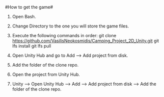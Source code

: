 #How to get the game#


1. Open Bash.
2. Change Directory to the one you will store the game files.
3. Execute the following commands in order:
   git clone https://github.com/VasilisNeokosmidis/Camping_Project_2D_Unity.git
   git lfs install
   git lfs pull
4. Open Unity Hub and go to  Add --> Add project from disk.
5. Add the folder of the clone repo.
6. Open the project from Unity Hub.


2. Unity
   --> Open Unity Hub --> Add --> Add project from disk --> Add the folder of the clone repo.
